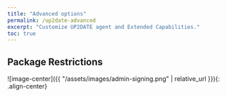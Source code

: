 ```yaml
---
title: "Advanced options"
permalink: /up2date-advanced
excerpt: "Customize UP2DATE agent and Extended Capabilities."
toc: true
---
```


## Package Restrictions

  ![image-center]({{ "/assets/images/admin-signing.png" | relative_url }}){: .align-center}
